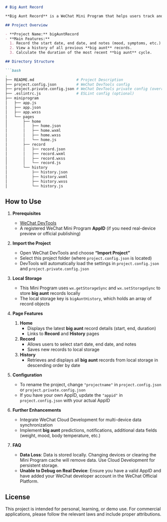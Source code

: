 ```markdown
# Big Aunt Record

**Big Aunt Record** is a WeChat Mini Program that helps users track and record their **big aunt** (menstrual) cycles.

## Project Overview

- **Project Name:** bigAuntRecord  
- **Main Features:**  
  1. Record the start date, end date, and notes (mood, symptoms, etc.) for each **big aunt**.  
  2. View a history of all previous **big aunt** records.  
  3. Calculate the duration of the most recent **big aunt** cycle.  

## Directory Structure

```bash
.
├── README.md                   # Project Description
├── project.config.json         # WeChat DevTools config
├── project.private.config.json # WeChat DevTools private config (overrides public config)
├── .eslintrc.js                # ESLint config (optional)
├── miniprogram
│   ├── app.js
│   ├── app.json
│   ├── app.wxss
│   └── pages
│       ├── home
│       │   ├── home.json
│       │   ├── home.wxml
│       │   ├── home.wxss
│       │   └── home.js
│       ├── record
│       │   ├── record.json
│       │   ├── record.wxml
│       │   ├── record.wxss
│       │   └── record.js
│       └── history
│           ├── history.json
│           ├── history.wxml
│           ├── history.wxss
│           └── history.js
```

## How to Use

1. **Prerequisites**  
   - [WeChat DevTools](https://developers.weixin.qq.com/miniprogram/dev/devtools/download.html)  
   - A registered WeChat Mini Program **AppID** (if you need real-device preview or official publishing)

2. **Import the Project**  
   - Open WeChat DevTools and choose **“Import Project”**  
   - Select this project folder (where `project.config.json` is located)  
   - DevTools will automatically load the settings in `project.config.json` and `project.private.config.json`  

3. **Local Storage**  
   - This Mini Program uses `wx.getStorageSync` and `wx.setStorageSync` to store **big aunt** records locally  
   - The local storage key is `bigAuntHistory`, which holds an array of record objects

4. **Page Features**  
   1. **Home**  
      - Displays the latest **big aunt** record details (start, end, duration)  
      - Links to **Record** and **History** pages  
   2. **Record**  
      - Allows users to select start date, end date, and notes  
      - Saves new records to local storage  
   3. **History**  
      - Retrieves and displays all **big aunt** records from local storage in descending order by date

5. **Configuration**  
   - To rename the project, change `"projectname"` in `project.config.json` or `project.private.config.json`  
   - If you have your own AppID, update the `"appid"` in `project.config.json` with your actual AppID  

6. **Further Enhancements**  
   - Integrate WeChat Cloud Development for multi-device data synchronization  
   - Implement **big aunt** predictions, notifications, additional data fields (weight, mood, body temperature, etc.)

7. **FAQ**  
   - **Data Loss**: Data is stored locally. Changing devices or clearing the Mini Program cache will remove data. Use Cloud Development for persistent storage.  
   - **Unable to Debug on Real Device**: Ensure you have a valid AppID and have added your WeChat developer account in the WeChat Official Platform.

## License

This project is intended for personal, learning, or demo use. For commercial applications, please follow the relevant laws and include proper attributions.
```
